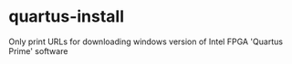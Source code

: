 # quartus-install
Only print URLs for downloading windows version of Intel FPGA 'Quartus Prime' software 

